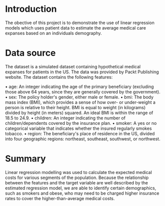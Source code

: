 # Introduction
The obective of this project is to demonstrate the use of linear regression models which uses patient data to estimate the average medical care expanses based on an individuals demography.

# Data source

The dataset is a simulated dataset containing hypothetical medical expanses for patients in the US. The data was provided by Packt Publishing website. The dataset contains the following features:

• age: An integer indicating the age of the primary beneficiary (excluding
those above 64 years, since they are generally covered by the government).
• sex: The policy holder's gender, either male or female.
• bmi: The body mass index (BMI), which provides a sense of how over- or
under-weight a person is relative to their height. BMI is equal to weight (in
kilograms) divided by height (in meters) squared. An ideal BMI is within the
range of 18.5 to 24.9.
• children: An integer indicating the number of children/dependents covered
by the insurance plan.
• smoker: A yes or no categorical variable that indicates whether the insured
regularly smokes tobacco.
• region: The beneficiary's place of residence in the US, divided into four
geographic regions: northeast, southeast, southwest, or northwest.

# Summary 

Linear regression modelling was used to calculate the expected medical costs for various segments of the population. Because the relationship between the features and the target variable are well described by the estimated regression model, we are able to identify certain demographics, such as smokers and obese, who may need to be charged higher insurance rates to cover the higher-than-average medical costs.

